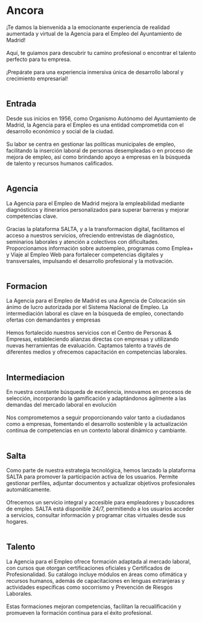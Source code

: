 # Ancora

¡Te damos la bienvenida a la emocionante experiencia de realidad aumentada y virtual de la Agencia para el Empleo del Ayuntamiento de Madrid!<br><br>
Aquí, te guiamos para descubrir tu camino profesional o encontrar el talento perfecto para tu empresa.<br><br>
¡Prepárate para una experiencia inmersiva única de desarrollo laboral y crecimiento empresarial!<br><br>

## Entrada

Desde sus inicios en 1956, como Organismo Autónomo del Ayuntamiento de Madrid, la Agencia para el Empleo es una entidad comprometida con el desarrollo económico y social de la ciudad.<br><br>
Su labor se centra en gestionar las políticas municipales de empleo, facilitando la inserción laboral de personas desempleadas o en proceso de mejora de empleo, así como brindando apoyo a empresas en la búsqueda de talento y recursos humanos calificados.<br><br>


## Agencia

 La Agencia para el Empleo de Madrid mejora la empleabilidad mediante diagnósticos y itinerarios personalizados para superar barreras y mejorar competencias clave.<br><br>
 Gracias la plataforma SALTA, y a la transformacion digital, facilitamos el acceso a nuestros servicios, ofreciendo entrevistas de diagnóstico, seminarios laborales y atención a colectivos con dificultades. Proporcionamos información sobre autoempleo, programas como Emplea+ y Viaje al Empleo Web para fortalecer competencias digitales y transversales, impulsando el desarrollo profesional y la motivación.
<br><br>

## Formacion

La Agencia para el Empleo de Madrid es una Agencia de Colocación sin ánimo de lucro autorizada por el Sistema Nacional de Empleo. La intermediación laboral es clave en la búsqueda de empleo, conectando ofertas con demandantes y empresas<br><br>
Hemos fortalecido nuestros servicios con el Centro de Personas & Empresas, estableciendo alianzas directas con empresas y utilizando nuevas herramientas de evaluación. Captamos talento a través de diferentes medios y ofrecemos capacitación en competencias laborales. <br><br>

## Intermediacion

En nuestra constante búsqueda de excelencia, innovamos en procesos de selección, incorporando la gamificación y adaptándonos ágilmente a las demandas del mercado laboral en evolución<br><br>
Nos comprometemos a seguir proporcionando valor tanto a ciudadanos como a empresas, fomentando el desarrollo sostenible y la actualización continua de competencias en un contexto laboral dinámico y cambiante.
<br><br>


## Salta

Como parte de nuestra estrategia tecnológica, hemos lanzado la plataforma SALTA para promover la participación activa de los usuarios. Permite gestionar perfiles, adjuntar documentos y actualizar objetivos profesionales automáticamente.<br><br>
Ofrecemos un servicio integral y accesible para empleadores y buscadores de empleo. SALTA está disponible 24/7, permitiendo a los usuarios acceder a servicios, consultar información y programar citas virtuales desde sus hogares. <br><br>

## Talento

La Agencia para el Empleo ofrece formación adaptada al mercado laboral, con cursos que otorgan certificaciones oficiales y Certificados de Profesionalidad. Su catálogo incluye módulos en áreas como ofimática y recursos humanos, además de capacitaciones en lenguas extranjeras y actividades específicas como socorrismo y Prevención de Riesgos Laborales.  <br><br>
Estas formaciones mejoran competencias, facilitan la recualificación y promueven la formación continua para el éxito profesional.<br><br>

